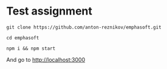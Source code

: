 # Test assignment

```
git clone https://github.com/anton-reznikov/emphasoft.git
```

```
cd emphasoft
```

```
npm i && npm start
```

And go to [http://localhost:3000](http://localhost:3000)
